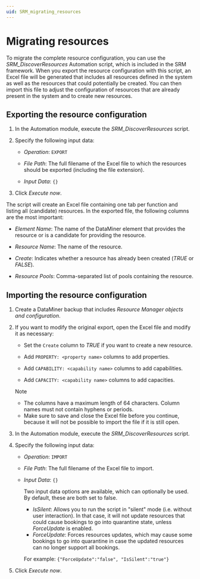 ```yaml
---
uid: SRM_migrating_resources
---
```


# Migrating resources

To migrate the complete resource configuration, you can use the *SRM_DiscoverResources* Automation script, which is included in the SRM framework. When you export the resource configuration with this script, an Excel file will be generated that includes all resources defined in the system as well as the resources that could potentially be created. You can then import this file to adjust the configuration of resources that are already present in the system and to create new resources.<!-- RN 23632 -->

## Exporting the resource configuration

1. In the Automation module, execute the *SRM_DiscoverResources* script.

1. Specify the following input data:

   - *Operation*: `EXPORT`

   - *File Path*: The full filename of the Excel file to which the resources should be exported (including the file extension).

   - *Input Data*: `{}`

1. Click *Execute now*.

The script will create an Excel file containing one tab per function and listing all (candidate) resources. In the exported file, the following columns are the most important:

- *Element Name*: The name of the DataMiner element that provides the resource or is a candidate for providing the resource.

- *Resource Name*: The name of the resource.

- *Create*: Indicates whether a resource has already been created (*TRUE* or *FALSE*).

- *Resource Pools*: Comma-separated list of pools containing the resource.

## Importing the resource configuration

1. Create a DataMiner backup that includes *Resource Manager objects and configuration*.

1. If you want to modify the original export, open the Excel file and modify it as necessary:

   - Set the `Create` column to *TRUE* if you want to create a new resource.

   - Add `PROPERTY: <property name>` columns to add properties.

   - Add `CAPABILITY: <capability name>` columns to add capabilities.

   - Add `CAPACITY: <capability name>` columns to add capacities.

   > [!NOTE]
   >
   > - The columns have a maximum length of 64 characters. Column names must not contain hyphens or periods.
   > - Make sure to save and close the Excel file before you continue, because it will not be possible to import the file if it is still open.

1. In the Automation module, execute the *SRM_DiscoverResources* script.

1. Specify the following input data:

   - *Operation*: `IMPORT`

   - *File Path*: The full filename of the Excel file to import.

   - *Input Data*: `{}`

     Two input data options are available, which can optionally be used. By default, these are both set to false.

     - *IsSilent*: Allows you to run the script in "silent" mode (i.e. without user interaction). In that case, it will not update resources that could cause bookings to go into quarantine state, unless *ForceUpdate* is enabled.
     - *ForceUpdate*: Forces resources updates, which may cause some bookings to go into quarantine in case the updated resources can no longer support all bookings.

     For example: `{"ForceUpdate":"false", "IsSilent":"true"}`

1. Click *Execute now*.
